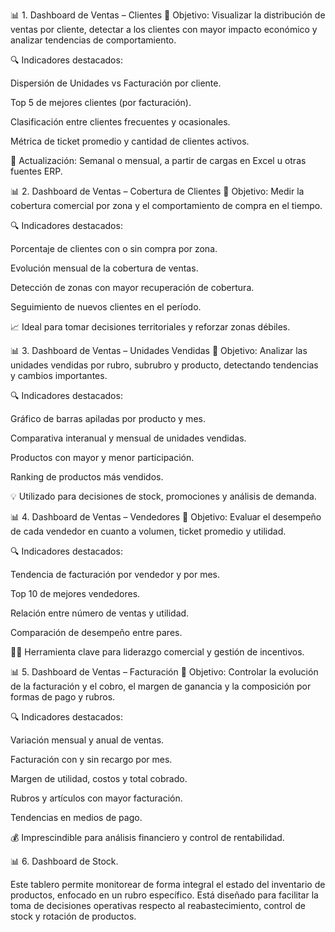 📊 1. Dashboard de Ventas – Clientes
📌 Objetivo: Visualizar la distribución de ventas por cliente, detectar a los clientes con mayor impacto económico y analizar tendencias de comportamiento.

🔍 Indicadores destacados:

Dispersión de Unidades vs Facturación por cliente.

Top 5 de mejores clientes (por facturación).

Clasificación entre clientes frecuentes y ocasionales.

Métrica de ticket promedio y cantidad de clientes activos.

🔁 Actualización: Semanal o mensual, a partir de cargas en Excel u otras fuentes ERP.

📊 2. Dashboard de Ventas – Cobertura de Clientes
📌 Objetivo: Medir la cobertura comercial por zona y el comportamiento de compra en el tiempo.

🔍 Indicadores destacados:

Porcentaje de clientes con o sin compra por zona.

Evolución mensual de la cobertura de ventas.

Detección de zonas con mayor recuperación de cobertura.

Seguimiento de nuevos clientes en el período.

📈 Ideal para tomar decisiones territoriales y reforzar zonas débiles.

📊 3. Dashboard de Ventas – Unidades Vendidas
📌 Objetivo: Analizar las unidades vendidas por rubro, subrubro y producto, detectando tendencias y cambios importantes.

🔍 Indicadores destacados:

Gráfico de barras apiladas por producto y mes.

Comparativa interanual y mensual de unidades vendidas.

Productos con mayor y menor participación.

Ranking de productos más vendidos.

💡 Utilizado para decisiones de stock, promociones y análisis de demanda.

📊 4. Dashboard de Ventas – Vendedores
📌 Objetivo: Evaluar el desempeño de cada vendedor en cuanto a volumen, ticket promedio y utilidad.

🔍 Indicadores destacados:

Tendencia de facturación por vendedor y por mes.

Top 10 de mejores vendedores.

Relación entre número de ventas y utilidad.

Comparación de desempeño entre pares.

🧑‍💼 Herramienta clave para liderazgo comercial y gestión de incentivos.

📊 5. Dashboard de Ventas – Facturación
📌 Objetivo: Controlar la evolución de la facturación y el cobro, el margen de ganancia y la composición por formas de pago y rubros.

🔍 Indicadores destacados:

Variación mensual y anual de ventas.

Facturación con y sin recargo por mes.

Margen de utilidad, costos y total cobrado.

Rubros y artículos con mayor facturación.

Tendencias en medios de pago.

💰 Imprescindible para análisis financiero y control de rentabilidad.

📊 6. Dashboard de Stock.

Este tablero permite monitorear de forma integral el estado del inventario de productos, enfocado en un rubro específico. 
Está diseñado para facilitar la toma de decisiones operativas respecto al reabastecimiento, control de stock y rotación de productos.


